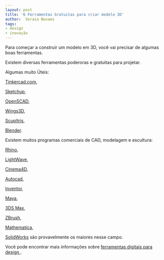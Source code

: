 ```yaml
---
layout: post
title: '6 Ferramentas Gratuitas para criar modelo 3D'
author:  Soraia Novaes
tags: 
- design
- inovação
---
```


Para começar a construir um modelo em 3D, você vai precisar de algumas boas ferramentas.

Existem diversas ferramentas poderoras e gratuitas para projetar.

Algumas muito Úteis:

[Tinkercad.com](https://tinkercad.com/),

[Sketchup](http://sketchup.google.com/),

[OpenSCAD](http://www.openscad.org/),

[Wings3D](http://www.wings3d.com/),

[Scupltris](http://www.pixologic.com/sculptris/),

[Blender](http://www.blender.org/).

Existem muitos programas comerciais de CAD, modelagem e escultura:

[Rhino](http://www.rhino3d.com/),


[LightWave](http://www.newtek.com/lightwave.html),


[Cinema4D](http://www.maxon.net/),


[Autocad](http://usa.autodesk.com/autocad-products/),


[Inventor](http://usa.autodesk.com/autodesk-inventor/),


[Maya](http://usa.autodesk.com/maya/),


[3DS Max](http://usa.autodesk.com/3ds-max/),
    

[ZBrush](http://www.pixologic.com/home.php),


[Mathematica](http://en.wikipedia.org/wiki/Mathematica),


[SolidWorks](http://www.solidworks.com/) são provavelmente os maiores nesse campo.

Você pode encontrar mais informações sobre 
[ferramentas digitais para design ](https://wharton.instructure.com/courses/216152/wiki/digital-tools-for-design).

